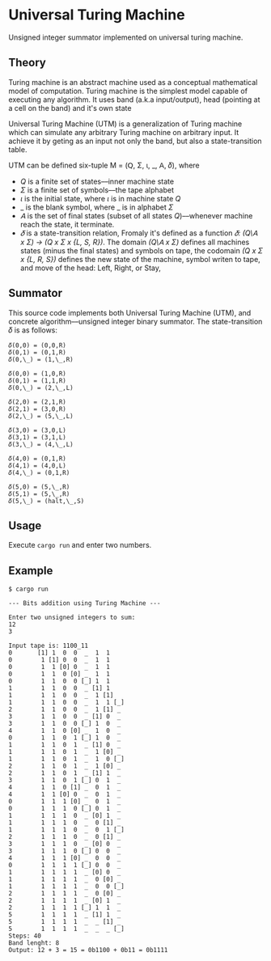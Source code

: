 # Universal Turing Machine

Unsigned integer summator implemented on universal turing machine.


## Theory

Turing machine is an abstract machine used as a conceptual mathematical model
of computation. Turing machine is the simplest model capable of executing any
algorithm. It uses band (a.k.a input/output), head (pointing at a cell on the
band) and it's own state 

Universal Turing Machine (UTM) is a generalization of Turing machine which can
simulate any arbitrary Turing machine on arbitrary input. It achieve it by
geting as an input not only the band, but also a state-transition table.

UTM can be defined six-tuple M = (𝖰, Σ, ι, \_, 𝖠, 𝛿), where

- _Q_ is a finite set of states––inner machine state
- _Σ_ is a finite set of symbols––the tape alphabet
- _ι_ is the initial state, where _ι_ is in machine state _Q_
- \_ is the blank symbol, where \_ is in alphabet _Σ_
- _𝖠_ is the set of final states (subset of all states _Q_)––whenever machine reach the state, it terminate.
- _𝛿_ is a state-transition relation, Fromaly it's defined as a function _𝛿: (Q\𝖠 x Σ) → (Q x Σ x {L, S, R})_. The domain _(Q\𝖠 x Σ)_ defines all machines states (minus the final states) and symbols on tape, the codomain _(Q x Σ x {L, R, S})_ defines the new state of the machine, symbol writen to tape, and move of the head: Left, Right, or Stay,


## Summator

This source code implements both Universal Turing Machine (UTM), and concrete
algorithm––unsigned integer binary summator. The state-transition 𝛿 is as
follows:

```
𝛿(0,0) = (0,0,R)
𝛿(0,1) = (0,1,R)
𝛿(0,\_) = (1,\_,R)

𝛿(0,0) = (1,0,R)
𝛿(0,1) = (1,1,R)
𝛿(0,\_) = (2,\_,L)

𝛿(2,0) = (2,1,R)
𝛿(2,1) = (3,0,R)
𝛿(2,\_) = (5,\_,L)

𝛿(3,0) = (3,0,L)
𝛿(3,1) = (3,1,L)
𝛿(3,\_) = (4,\_,L)

𝛿(4,0) = (0,1,R)
𝛿(4,1) = (4,0,L)
𝛿(4,\_) = (0,1,R)

𝛿(5,0) = (5,\_,R)
𝛿(5,1) = (5,\_,R)
𝛿(5,\_) = (halt,\_,S)
```

## Usage

Execute `cargo run` and enter two numbers.

## Example

```
$ cargo run

--- Bits addition using Turing Machine ---

Enter two unsigned integers to sum:
12
3

Input tape is: 1100_11
0       [1] 1  0  0  _  1  1
0        1 [1] 0  0  _  1  1
0        1  1 [0] 0  _  1  1
0        1  1  0 [0] _  1  1
0        1  1  0  0 [_] 1  1
1        1  1  0  0  _ [1] 1
1        1  1  0  0  _  1 [1]
1        1  1  0  0  _  1  1 [_]
2        1  1  0  0  _  1 [1] _
3        1  1  0  0  _ [1] 0  _
3        1  1  0  0 [_] 1  0  _
4        1  1  0 [0] _  1  0  _
0        1  1  0  1 [_] 1  0  _
1        1  1  0  1  _ [1] 0  _
1        1  1  0  1  _  1 [0] _
1        1  1  0  1  _  1  0 [_]
2        1  1  0  1  _  1 [0] _
2        1  1  0  1  _ [1] 1  _
3        1  1  0  1 [_] 0  1  _
4        1  1  0 [1] _  0  1  _
4        1  1 [0] 0  _  0  1  _
0        1  1  1 [0] _  0  1  _
0        1  1  1  0 [_] 0  1  _
1        1  1  1  0  _ [0] 1  _
1        1  1  1  0  _  0 [1] _
1        1  1  1  0  _  0  1 [_]
2        1  1  1  0  _  0 [1] _
3        1  1  1  0  _ [0] 0  _
3        1  1  1  0 [_] 0  0  _
4        1  1  1 [0] _  0  0  _
0        1  1  1  1 [_] 0  0  _
1        1  1  1  1  _ [0] 0  _
1        1  1  1  1  _  0 [0] _
1        1  1  1  1  _  0  0 [_]
2        1  1  1  1  _  0 [0] _
2        1  1  1  1  _ [0] 1  _
2        1  1  1  1 [_] 1  1  _
5        1  1  1  1  _ [1] 1  _
5        1  1  1  1  _  _ [1] _
5        1  1  1  1  _  _  _ [_]
Steps: 40
Band lenght: 8
Output: 12 + 3 = 15 = 0b1100 + 0b11 = 0b1111
```


